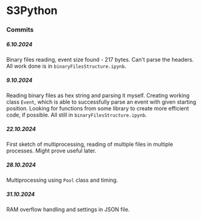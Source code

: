 # S3Python

### Commits
##### 6.10.2024
Binary files reading, event size found - 217 bytes. Can't parse the headers. All work done is in `binaryFilesStructure.ipynb`.
##### 9.10.2024
Reading binary files as hex string and parsing it myself. Creating working class `Event`, which is able to successfully parse an event with given starting position. Looking for functions from some library to create more efficient code, if possible. All still in `binaryFilesStructure.ipynb`.
##### 22.10.2024
First sketch of multiprocessing, reading of multiple files in multiple processes. Might prove useful later.
##### 28.10.2024
Multiprocessing using `Pool` class and timing.
##### 31.10.2024
RAM overflow handling and settings in JSON file.